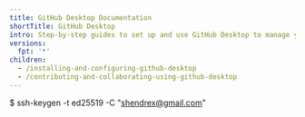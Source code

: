 ```yaml
---
title: GitHub Desktop Documentation
shortTitle: GitHub Desktop
intro: Step-by-step guides to set up and use GitHub Desktop to manage your project work.
versions:
  fpt: '*'
children:
  - /installing-and-configuring-github-desktop
  - /contributing-and-collaborating-using-github-desktop
---
```


$ ssh-keygen -t ed25519 -C "shendrex@gmail.com"



